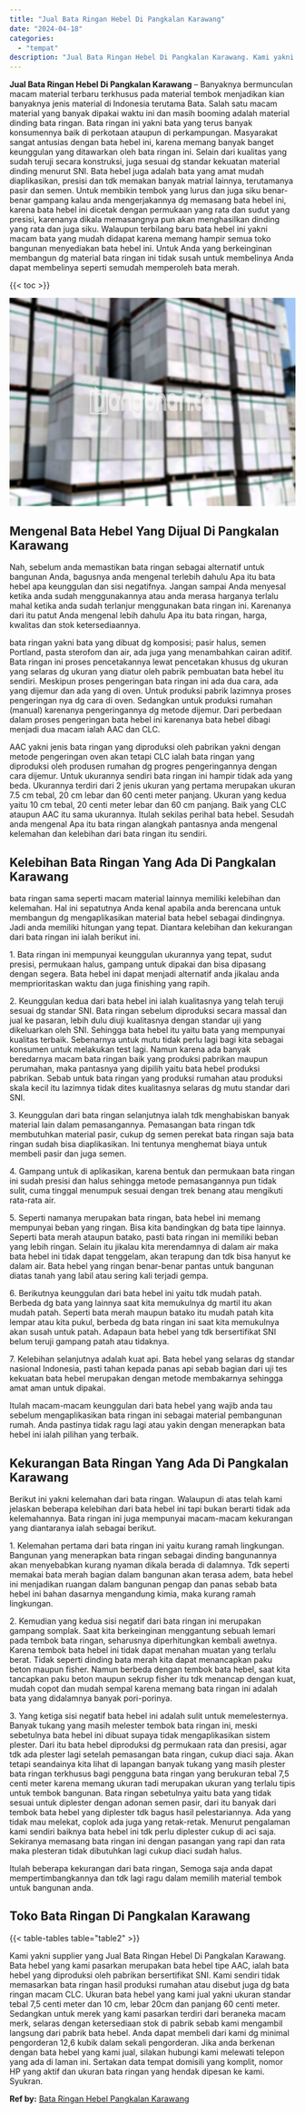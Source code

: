 ```yaml
---
title: "Jual Bata Ringan Hebel Di Pangkalan Karawang"
date: "2024-04-18"
categories: 
  - "tempat"
description: "Jual Bata Ringan Hebel Di Pangkalan Karawang. Kami yakni supplier yang Jual Bata Ringan Hebel Di Pangkalan Karawang. Bata hebel yang kami pasarkan merupakan..."
---
```


**Jual Bata Ringan Hebel Di Pangkalan Karawang** – Banyaknya bermunculan macam material terbaru terkhusus pada material tembok menjadikan kian banyaknya jenis material di Indonesia terutama Bata. Salah satu macam material yang banyak dipakai waktu ini dan masih booming adalah material dinding bata ringan. Bata ringan ini yakni bata yang terus banyak konsumennya baik di perkotaan ataupun di perkampungan. Masyarakat sangat antusias dengan bata hebel ini, karena memang banyak banget keunggulan yang ditawarkan oleh bata ringan ini. Selain dari kualitas yang sudah teruji secara konstruksi, juga sesuai dg standar kekuatan material dinding menurut SNI. Bata hebel juga adalah bata yang amat mudah diaplikasikan, presisi dan tdk memakan banyak matrial lainnya, terutamanya pasir dan semen. Untuk membikin tembok yang lurus dan juga siku benar-benar gampang kalau anda mengerjakannya dg memasang bata hebel ini, karena bata hebel ini dicetak dengan permukaan yang rata dan sudut yang presisi, karenanya dikala memasangnya pun akan menghasilkan dinding yang rata dan juga siku. Walaupun terbilang baru bata hebel ini yakni macam bata yang mudah didapat karena memang hampir semua toko bangunan menyediakan bata hebel ini. Untuk Anda yang berkeinginan membangun dg material bata ringan ini tidak susah untuk membelinya Anda dapat membelinya seperti semudah memperoleh bata merah.

{{< toc >}}

![Jual Bata Ringan Hebel Di Pangkalan Karawang](/images/jual-hebel-murah-31.png)

## Mengenal Bata Hebel Yang Dijual Di Pangkalan Karawang

Nah, sebelum anda memastikan bata ringan sebagai alternatif untuk bangunan Anda, bagusnya anda mengenal terlebih dahulu Apa itu bata hebel apa keunggulan dan sisi negatifnya. Jangan sampai Anda menyesal ketika anda sudah menggunakannya atau anda merasa harganya terlalu mahal ketika anda sudah terlanjur menggunakan bata ringan ini. Karenanya dari itu patut Anda mengenal lebih dahulu Apa itu bata ringan, harga, kwalitas dan stok ketersediaannya.

bata ringan yakni bata yang dibuat dg komposisi; pasir halus, semen Portland, pasta sterofom dan air, ada juga yang menambahkan cairan aditif. Bata ringan ini proses pencetakannya lewat pencetakan khusus dg ukuran yang selaras dg ukuran yang diatur oleh pabrik pembuatan bata hebel itu sendiri. Meskipun proses pengeringan bata ringan ini ada dua cara, ada yang dijemur dan ada yang di oven. Untuk produksi pabrik lazimnya proses pengeringan nya dg cara di oven. Sedangkan untuk produksi rumahan (manual) karenanya pengeringannya dg metode dijemur. Dari perbedaan dalam proses pengeringan bata hebel ini karenanya bata hebel dibagi menjadi dua macam ialah AAC dan CLC.

AAC yakni jenis bata ringan yang diproduksi oleh pabrikan yakni dengan metode pengeringan oven akan tetapi CLC ialah bata ringan yang diproduksi oleh produsen rumahan dg progres pengeringannya dengan cara dijemur. Untuk ukurannya sendiri bata ringan ini hampir tidak ada yang beda. Ukurannya terdiri dari 2 jenis ukuran yang pertama merupakan ukuran 7.5 cm tebal, 20 cm lebar dan 60 centi meter panjang. Ukuran yang kedua yaitu 10 cm tebal, 20 centi meter lebar dan 60 cm panjang. Baik yang CLC ataupun AAC itu sama ukurannya. Itulah sekilas perihal bata hebel. Sesudah anda mengenal Apa itu bata ringan alangkah pantasnya anda mengenal kelemahan dan kelebihan dari bata ringan itu sendiri.

## Kelebihan Bata Ringan Yang Ada Di Pangkalan Karawang

bata ringan sama seperti macam material lainnya memiliki kelebihan dan kelemahan. Hal ini sepatutnya Anda kenal apabila anda berencana untuk membangun dg mengaplikasikan material bata hebel sebagai dindingnya. Jadi anda memiliki hitungan yang tepat. Diantara kelebihan dan kekurangan dari bata ringan ini ialah berikut ini.

1\. Bata ringan ini mempunyai keunggulan ukurannya yang tepat, sudut presisi, permukaan halus, gampang untuk dipakai dan bisa dipasang dengan segera. Bata hebel ini dapat menjadi alternatif anda jikalau anda memprioritaskan waktu dan juga finishing yang rapih.

2\. Keunggulan kedua dari bata hebel ini ialah kualitasnya yang telah teruji sesuai dg standar SNI. Bata ringan sebelum diproduksi secara massal dan jual ke pasaran, lebih dulu diuji kualitasnya dengan standar uji yang dikeluarkan oleh SNI. Sehingga bata hebel itu yaitu bata yang mempunyai kualitas terbaik. Sebenarnya untuk mutu tidak perlu lagi bagi kita sebagai konsumen untuk melakukan test lagi. Namun karena ada banyak beredarnya macam bata ringan baik yang produksi pabrikan maupun perumahan, maka pantasnya yang dipilih yaitu bata hebel produksi pabrikan. Sebab untuk bata ringan yang produksi rumahan atau produksi skala kecil itu lazimnya tidak dites kualitasnya selaras dg mutu standar dari SNI.

3\. Keunggulan dari bata ringan selanjutnya ialah tdk menghabiskan banyak material lain dalam pemasangannya. Pemasangan bata ringan tdk membutuhkan material pasir, cukup dg semen perekat bata ringan saja bata ringan sudah bisa diaplikasikan. Ini tentunya menghemat biaya untuk membeli pasir dan juga semen.

4\. Gampang untuk di aplikasikan, karena bentuk dan permukaan bata ringan ini sudah presisi dan halus sehingga metode pemasangannya pun tidak sulit, cuma tinggal menumpuk sesuai dengan trek benang atau mengikuti rata-rata air.

5\. Seperti namanya merupakan bata ringan, bata hebel ini memang mempunyai beban yang ringan. Bisa kita bandingkan dg bata tipe lainnya. Seperti bata merah ataupun batako, pasti bata ringan ini memiliki beban yang lebih ringan. Selain itu jikalau kita merendamnya di dalam air maka bata hebel ini tidak dapat tenggelam, akan terapung dan tdk bisa hanyut ke dalam air. Bata hebel yang ringan benar-benar pantas untuk bangunan diatas tanah yang labil atau sering kali terjadi gempa.

6\. Berikutnya keunggulan dari bata hebel ini yaitu tdk mudah patah. Berbeda dg bata yang lainnya saat kita memukulnya dg martil itu akan mudah patah. Seperti bata merah maupun batako itu mudah patah kita lempar atau kita pukul, berbeda dg bata ringan ini saat kita memukulnya akan susah untuk patah. Adapaun bata hebel yang tdk bersertifikat SNI belum teruji gampang patah atau tidaknya.

7\. Kelebihan selanjutnya adalah kuat api. Bata hebel yang selaras dg standar nasional Indonesia, pasti tahan kepada panas api sebab bagian dari uji tes kekuatan bata hebel merupakan dengan metode membakarnya sehingga amat aman untuk dipakai.

Itulah macam-macam keunggulan dari bata hebel yang wajib anda tau sebelum mengaplikasikan bata ringan ini sebagai material pembangunan rumah. Anda pastinya tidak ragu lagi atau yakin dengan menerapkan bata hebel ini ialah pilihan yang terbaik.

## Kekurangan Bata Ringan Yang Ada Di Pangkalan Karawang

Berikut ini yakni kelemahan dari bata ringan. Walaupun di atas telah kami jelaskan beberapa kelebihan dari bata hebel ini tapi bukan berarti tidak ada kelemahannya. Bata ringan ini juga mempunyai macam-macam kekurangan yang diantaranya ialah sebagai berikut.

1\. Kelemahan pertama dari bata ringan ini yaitu kurang ramah lingkungan. Bangunan yang menerapkan bata ringan sebagai dinding bangunannya akan menyebabkan kurang nyaman dikala berada di dalamnya. Tdk seperti memakai bata merah bagian dalam bangunan akan terasa adem, bata hebel ini menjadikan ruangan dalam bangunan pengap dan panas sebab bata hebel ini bahan dasarnya mengandung kimia, maka kurang ramah lingkungan.

2\. Kemudian yang kedua sisi negatif dari bata ringan ini merupakan gampang somplak. Saat kita berkeinginan menggantung sebuah lemari pada tembok bata ringan, seharusnya diperhitungkan kembali awetnya. Karena tembok bata hebel ini tidak dapat menahan muatan yang terlalu berat. Tidak seperti dinding bata merah kita dapat menancapkan paku beton maupun fisher. Namun berbeda dengan tembok bata hebel, saat kita tancapkan paku beton maupun sekrup fisher itu tdk menancap dengan kuat, mudah copot dan mudah sempal karena memang bata ringan ini adalah bata yang didalamnya banyak pori-porinya.

3\. Yang ketiga sisi negatif bata hebel ini adalah sulit untuk memelesternya. Banyak tukang yang masih melester tembok bata ringan ini, meski sebetulnya bata hebel ini dibuat supaya tidak mengaplikasikan sistem plester. Dari itu bata hebel diproduksi dg permukaan rata dan presisi, agar tdk ada plester lagi setelah pemasangan bata ringan, cukup diaci saja. Akan tetapi seandainya kita lihat di lapangan banyak tukang yang masih plester bata ringan terkhusus bagi pengguna bata ringan yang berukuran tebal 7,5 centi meter karena memang ukuran tadi merupakan ukuran yang terlalu tipis untuk tembok bangunan. Bata ringan sebetulnya yaitu bata yang tidak sesuai untuk diplester dengan adonan semen pasir, dari itu banyak dari tembok bata hebel yang diplester tdk bagus hasil pelestariannya. Ada yang tidak mau melekat, coplok ada juga yang retak-retak. Menurut pengalaman kami sendiri baiknya bata hebel ini tdk perlu diplester cukup di aci saja. Sekiranya memasang bata ringan ini dengan pasangan yang rapi dan rata maka plesteran tidak dibutuhkan lagi cukup diaci sudah halus.

Itulah beberapa kekurangan dari bata ringan, Semoga saja anda dapat mempertimbangkannya dan tdk lagi ragu dalam memilih material tembok untuk bangunan anda.

## Toko Bata Ringan Di Pangkalan Karawang

{{< table-tables table="table2" >}}

Kami yakni supplier yang Jual Bata Ringan Hebel Di Pangkalan Karawang. Bata hebel yang kami pasarkan merupakan bata hebel tipe AAC, ialah bata hebel yang diproduksi oleh pabrikan bersertifikat SNI. Kami sendiri tidak memasarkan bata ringan hasil produksi rumahan atau disebut juga dg bata ringan macam CLC. Ukuran bata hebel yang kami jual yakni ukuran standar tebal 7,5 centi meter dan 10 cm, lebar 20cm dan panjang 60 centi meter. Sedangkan untuk merek yang kami pasarkan terdiri dari beraneka macam merk, selaras dengan ketersediaan stok di pabrik sebab kami mengambil langsung dari pabrik bata hebel. Anda dapat membeli dari kami dg minimal pengorderan 12,6 kubik dalam sekali pengorderan. Jika anda berkenan dengan bata hebel yang kami jual, silakan hubungi kami melewati telepon yang ada di laman ini. Sertakan data tempat domisili yang komplit, nomor HP yang aktif dan ukuran bata ringan yang hendak dipesan ke kami. Syukran.

**Ref by:** [Bata Ringan Hebel Pangkalan Karawang](https://id.wikipedia.org/wiki/Bata)
